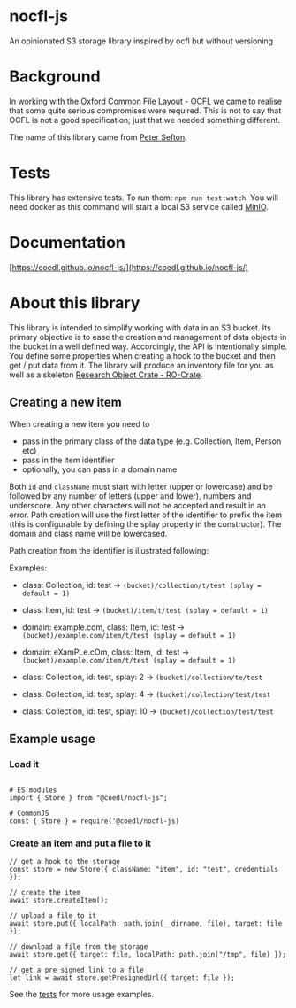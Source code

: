 # nocfl-js

An opinionated S3 storage library inspired by ocfl but without versioning

# Background

In working with the [Oxford Common File Layout - OCFL](https://ocfl.io) we came to realise that some
quite serious compromises were required. This is not to say that OCFL is not a good specification;
just that we needed something different.

The name of this library came from [Peter Sefton](https://github.com/ptsefton).

# Tests

This library has extensive tests. To run them: `npm run test:watch`. You will need docker as this
command will start a local S3 service called [MinIO](https://hub.docker.com/r/minio/minio/).

# Documentation

[https://coedl.github.io/nocfl-js/](https://coedl.github.io/nocfl-js/)

# About this library

This library is intended to simplify working with data in an S3 bucket. Its primary objective is to
ease the creation and management of data objects in the bucket in a well defined way. Accordingly,
the API is intentionally simple. You define some properties when creating a hook to the bucket and
then get / put data from it. The library will produce an inventory file for you as well as a
skeleton [Research Object Crate - RO-Crate](https://www.researchobject.org/ro-crate).

## Creating a new item

When creating a new item you need to

-   pass in the primary class of the data type (e.g. Collection, Item, Person etc)
-   pass in the item identifier
-   optionally, you can pass in a domain name

Both `id` and `className` must start with letter (upper or lowercase) and be followed by any number
of letters (upper and lower), numbers and underscore. Any other characters will not be accepted and
result in an error. Path creation will use the first letter of the identifier to prefix the item
(this is configurable by defining the splay property in the constructor). The domain and class name
will be lowercased.

Path creation from the identifier is illustrated following:

Examples:

-   class: Collection, id: test -> `(bucket)/collection/t/test (splay = default = 1)`
-   class: Item, id: test -> `(bucket)/item/t/test (splay = default = 1)`
-   domain: example.com, class: Item, id: test ->
    `(bucket)/example.com/item/t/test (splay = default = 1)`
-   domain: eXamPLe.cOm, class: Item, id: test ->
    `(bucket)/example.com/item/t/test (splay = default = 1)`

-   class: Collection, id: test, splay: 2 -> `(bucket)/collection/te/test`
-   class: Collection, id: test, splay: 4 -> `(bucket)/collection/test/test`
-   class: Collection, id: test, splay: 10 -> `(bucket)/collection/test/test`

## Example usage

### Load it

```

# ES modules
import { Store } from "@coedl/nocfl-js";

# CommonJS
const { Store } = require('@coedl/nocfl-js)

```

### Create an item and put a file to it

```
// get a hook to the storage
const store = new Store({ className: "item", id: "test", credentials });

// create the item
await store.createItem();

// upload a file to it
await store.put({ localPath: path.join(__dirname, file), target: file });

// download a file from the storage
await store.get({ target: file, localPath: path.join("/tmp", file) });

// get a pre signed link to a file
let link = await store.getPresignedUrl({ target: file });
```

See the [tests](./src/store.spec.js) for more usage examples.
